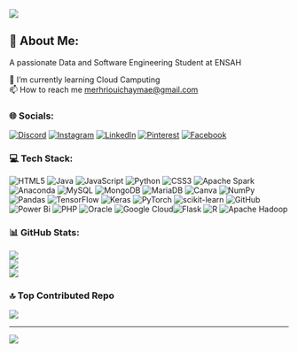<img src="https://readme-typing-svg.herokuapp.com/?font=Righteous&size=35&center=true&vCenter=true&width=500&height=70&duration=4000&lines=%20%20%20%20%20Welcome+to+My+Github!+%F0%9F%92%AB;%20%20%20%20%20I'm+Chaymae+Merhrioui!+%F0%9F%92%96;&color=CD7DF8&background=FFFFFF00" style="max-width: 100%;">


## 💫 About Me:
A passionate Data and Software Engineering Student at ENSAH

🌱 I’m currently learning Cloud Camputing     
📫 How to reach me merhriouichaymae@gmail.com


### 🌐 Socials:
[![Discord](https://img.shields.io/badge/Discord-%237289DA.svg?logo=discord&logoColor=white)](https://discord.gg/sheymae0391) [![Instagram](https://img.shields.io/badge/Instagram-%23E4405F.svg?logo=Instagram&logoColor=white)](https://instagram.com/chaymae_merh) [![LinkedIn](https://img.shields.io/badge/LinkedIn-%230077B5.svg?logo=linkedin&logoColor=white)](https://linkedin.com/in/chaymae-merhrioui-4458081a5) [![Pinterest](https://img.shields.io/badge/Pinterest-%23E60023.svg?logo=Pinterest&logoColor=white)](https://pinterest.com/chaymaemerhrioui) [![Facebook](https://img.shields.io/badge/Facebook-%231877F2.svg?logo=Facebook&logoColor=white)](https://www.facebook.com/share/YghBfueMpFJMFPVd/)

### 💻 Tech Stack:
![HTML5](https://img.shields.io/badge/html5-%23E34F26.svg?style=for-the-badge&logo=html5&logoColor=white) ![Java](https://img.shields.io/badge/java-%23ED8B00.svg?style=for-the-badge&logo=openjdk&logoColor=white) ![JavaScript](https://img.shields.io/badge/javascript-%23323330.svg?style=for-the-badge&logo=javascript&logoColor=%23F7DF1E) ![Python](https://img.shields.io/badge/python-3670A0?style=for-the-badge&logo=python&logoColor=ffdd54) ![CSS3](https://img.shields.io/badge/css3-%231572B6.svg?style=for-the-badge&logo=css3&logoColor=white) ![Apache Spark](https://img.shields.io/badge/Apache%20Spark-FDEE21?style=for-the-badge&logo=apachespark&logoColor=black) ![Anaconda](https://img.shields.io/badge/Anaconda-%2344A833.svg?style=for-the-badge&logo=anaconda&logoColor=white) ![MySQL](https://img.shields.io/badge/mysql-4479A1.svg?style=for-the-badge&logo=mysql&logoColor=white) ![MongoDB](https://img.shields.io/badge/MongoDB-%234ea94b.svg?style=for-the-badge&logo=mongodb&logoColor=white) ![MariaDB](https://img.shields.io/badge/MariaDB-003545?style=for-the-badge&logo=mariadb&logoColor=white) ![Canva](https://img.shields.io/badge/Canva-%2300C4CC.svg?style=for-the-badge&logo=Canva&logoColor=white) ![NumPy](https://img.shields.io/badge/numpy-%23013243.svg?style=for-the-badge&logo=numpy&logoColor=white) ![Pandas](https://img.shields.io/badge/pandas-%23150458.svg?style=for-the-badge&logo=pandas&logoColor=white) ![TensorFlow](https://img.shields.io/badge/TensorFlow-%23FF6F00.svg?style=for-the-badge&logo=TensorFlow&logoColor=white) ![Keras](https://img.shields.io/badge/Keras-%23D00000.svg?style=for-the-badge&logo=Keras&logoColor=white) ![PyTorch](https://img.shields.io/badge/PyTorch-%23EE4C2C.svg?style=for-the-badge&logo=PyTorch&logoColor=white) ![scikit-learn](https://img.shields.io/badge/scikit--learn-%23F7931E.svg?style=for-the-badge&logo=scikit-learn&logoColor=white) ![GitHub](https://img.shields.io/badge/github-%23121011.svg?style=for-the-badge&logo=github&logoColor=white) ![Power Bi](https://img.shields.io/badge/power_bi-F2C811?style=for-the-badge&logo=powerbi&logoColor=black) ![PHP](https://img.shields.io/badge/php-%23777BB4.svg?style=for-the-badge&logo=php&logoColor=white) ![Oracle](https://img.shields.io/badge/Oracle-F80000?style=for-the-badge&logo=oracle&logoColor=white) ![Google Cloud](https://img.shields.io/badge/GoogleCloud-%234285F4.svg?style=for-the-badge&logo=google-cloud&logoColor=white)![Flask](https://img.shields.io/badge/flask-%23000.svg?style=for-the-badge&logo=flask&logoColor=white) ![R](https://img.shields.io/badge/r-%23276DC3.svg?style=for-the-badge&logo=r&logoColor=white) ![Apache Hadoop](https://img.shields.io/badge/Apache%20Hadoop-66CCFF?style=for-the-badge&logo=apachehadoop&logoColor=black)
### 📊 GitHub Stats:
![](https://github-readme-stats.vercel.app/api?username=chaymaemerhrioui1&theme=radical&hide_border=false&include_all_commits=false&count_private=false)<br/>
![](https://github-readme-streak-stats.herokuapp.com/?user=chaymaemerhrioui1&theme=radical&hide_border=false)<br/>
![](https://github-readme-stats.vercel.app/api/top-langs/?username=chaymaemerhrioui1&theme=radical&hide_border=false&include_all_commits=false&count_private=false&layout=compact)

### 🔝 Top Contributed Repo
![](https://github-contributor-stats.vercel.app/api?username=chaymaemerhrioui1&limit=5&theme=dark&combine_all_yearly_contributions=true)

---
[![](https://visitcount.itsvg.in/api?id=chaymaemerhrioui1&icon=0&color=0)](https://visitcount.itsvg.in)

<!-- Proudly created with GPRM ( https://gprm.itsvg.in ) -->
